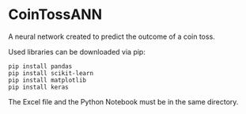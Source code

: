 # CoinTossANN
A neural network created to predict the outcome of a coin toss.

Used libraries can be downloaded via pip:
```
pip install pandas
pip install scikit-learn
pip install matplotlib
pip install keras
```

The Excel file and the Python Notebook must be in the same directory.
